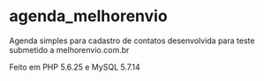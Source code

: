# agenda_melhorenvio
Agenda simples para cadastro de contatos desenvolvida para teste submetido a melhorenvio.com.br

Feito em PHP 5.6.25 e MySQL 5.7.14
